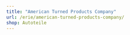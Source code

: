 ```yaml
---
title: "American Turned Products Company"
url: /erie/american-turned-products-company/
shop: Autoteile
---
```

